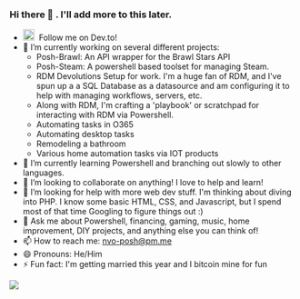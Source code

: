 ### Hi there 👋 . I'll add more to this later.





- <a href="https://dev.to/nvo"><img src="https://d2fltix0v2e0sb.cloudfront.net/dev-badge.svg" alt="n-v-o's DEV Community Profile" height="20" width="20"></a>&nbsp; Follow me on Dev.to!
- 🔭 I’m currently working on several different projects:
  - Posh-Brawl: An API wrapper for the Brawl Stars API
  - Posh-Steam: A powershell based toolset for managing Steam.
  - RDM Devolutions Setup for work. I'm a huge fan of RDM, and I've spun up a a SQL Database as a datasource and am configuring it to help with managing workflows, servers, etc.
  - Along with RDM, I'm crafting a 'playbook' or scratchpad for interacting with RDM via Powershell.
  - Automating tasks in O365
  - Automating desktop tasks
  - Remodeling a bathroom
  - Various home automation tasks via IOT products
- 🌱 I’m currently learning Powershell and branching out slowly to other languages.
- 👯 I’m looking to collaborate on anything! I love to help and learn!
- 🤔 I’m looking for help with more web dev stuff. I'm thinking about diving into PHP. I know some basic HTML, CSS, and Javascript, but I spend most of that time Googling to figure things out :)
- 💬 Ask me about Powershell, financing, gaming, music, home improvement, DIY projects, and anything else you can think of!
- 📫 How to reach me: nvo-posh@pm.me
- 😄 Pronouns: He/Him
- ⚡ Fun fact: I'm getting married this year and I bitcoin mine for fun


<!--
https://github.com/antonkomarev/github-profile-views-counter
https://yhype.me/ little counter microservice
-->

![](https://komarev.com/ghpvc/?username=n-v-o&color=green&style=plastic&label=PROFILE+VIEWS)
